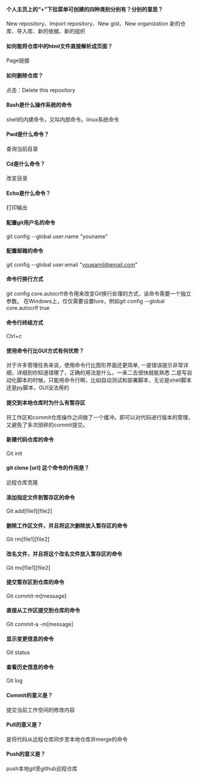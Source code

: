 #### 个人主页上的“+”下拉菜单可创建的四种类别分别有？分别的意思？
  New repository、Import repository、New gist、New organization
  新的仓库、导入库、新的依据、新的组织
#### 如何能将仓库中的html文件直接解析成页面？
  Page链接
#### 如何删除仓库？
  点击：Delete this repository
#### Bash是什么操作系统的命令
  shell的内建命令，又叫内部命令。linux系统命令
#### Pwd是什么命令？
  查询当前目录
#### Cd是什么命令？
  改变目录
#### Echo是什么命令？
  打印输出
#### 配置git用户名的命令
  git config --global user.name "youname"
#### 配置邮箱的命令
  git config --global user.email "youeamil@email.com"
#### 命令行换行方式
   git config core.autocrlf命令用来改变Git换行处理的方式，该命令需要一个独立参数。
   在Windows上，仅仅需要设置ture，例如git config --global core.autocrlf true
#### 命令行终结方式
   Ctrl+c
#### 使用命令行比GUI方式有何优势？
   对于许多管理任务来说，使用命令行比图形界面还更简单,
     一是错误提示非常详细，详细到你知道错哪了，正确的用法是什么，一来二去很快就能熟悉
     二是写自动化脚本的时候，只能用命令行啊，比如自动测试和部署脚本，无论是shell脚本还是py脚本，GUI没法用的
#### 提交到本地仓库时为什么有暂存区
   将工作区和commit仓库操作之间做了一个缓冲。即可以对代码进行版本的管理，又避免了多次琐碎的commit提交。
#### 新建代码仓库的命令
   Git init
#### git clone [url] 这个命令的作用是？
   远程仓库克隆
#### 添加指定文件到暂存区的命令
   Git add[file1][file2]
#### 删除工作区文件，并且将这次删除放入暂存区的命令
   Git rm[file1][file2]
#### 改名文件，并且将这个改名文件放入暂存区的命令
   Git mv[file1][file2]
#### 提交暂存区到仓库的命令
   Git commit-m[message]
#### 直接从工作区提交到仓库的命令
   Git commit-a -m[message]
#### 显示变更信息的命令
   Git status
#### 查看历史信息的命令
   Git log
#### Commit的意义是？
   提交当前工作空间的修改内容
#### Pull的意义是？
   是将代码从远程仓库同步至本地仓库并merge的命令
#### Push的意义是？
   push本地git至github远程仓库
